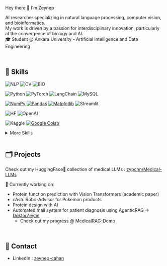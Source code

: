 Hey there 👋 I'm Zeynep

AI researcher specializing in natural language processing, computer vision, and bioinformatics. \
My work is driven by a passion for interdisciplinary innovation, particularly at the convergence of biology and AI. \
🎓 Student @ Ankara University - Artificial Intelligence and Data Engineering

<br/>

## 🎯 Skills

![NLP](https://img.shields.io/badge/NLP-Natural%20Language%20Processing-yellow)
![CV](https://img.shields.io/badge/CV-Computer%20Vision-orange)
![BIO](https://img.shields.io/badge/BIO-Bioinformatics-green)

![Python](https://img.shields.io/badge/Python-3776AB?logo=python&logoColor=fff)
![PyTorch](https://img.shields.io/badge/PyTorch-ee4c2c?logo=pytorch&logoColor=white)
![LangChain](https://img.shields.io/badge/LangChain-1c3c3c.svg?logo=langchain&logoColor=white)
![MySQL](https://img.shields.io/badge/MySQL-4479A1?logo=mysql&logoColor=fff)

[![NumPy](https://img.shields.io/badge/NumPy-4DABCF?logo=numpy&logoColor=fff)](#)
[![Pandas](https://img.shields.io/badge/Pandas-150458?logo=pandas&logoColor=fff)](#)
[![Matplotlib](https://custom-icon-badges.demolab.com/badge/Matplotlib-71D291?logo=matplotlib&logoColor=fff)](#)
![Streamlit](https://img.shields.io/badge/-Streamlit-FF4B4B?style=flat&logo=streamlit&logoColor=white)

![HF](https://img.shields.io/badge/-HuggingFace-3B4252?style=flat&logo=huggingface&logoColor=)
![OpenAI](https://shields.io/badge/-OpenAI-93f6ef?logo=openai)

![Kaggle](https://img.shields.io/badge/-Kaggle-20BEFF?style=flat&logo=kaggle&logoColor=white)
[![Google Colab](https://img.shields.io/badge/Google%20Colab-F9AB00?logo=googlecolab&logoColor=fff)](#)


<details>
<summary>More Skills</summary>
<br>
  
![JavaScript](https://img.shields.io/badge/JavaScript-F7DF1E?logo=javascript&logoColor=000)
![React](https://img.shields.io/badge/React-%2320232a.svg?logo=react&logoColor=%2361DAFB)
![NodeJS](https://img.shields.io/badge/Node.js-6DA55F?logo=node.js&logoColor=white)
![Godot Engine](https://img.shields.io/badge/Godot-%23FFFFFF.svg?logo=godot-engine)

</details>

<br/>

## 🗂️ Projects
Check out my HuggingFace🤗 collection of medical LLMs : [zypchn/Medical-LLMs](https://huggingface.co/collections/zypchn/medical-llms-68aeb0165f59206e39271eaa) 

🔎 Currently working on: 
  - Protein function prediction with Vision Transformers (academic paper)
  - cAsh: Robo-Advisor for Pokemon products
  - Protein design with AI
  - Automated mail system for patient diagnosis using AgenticRAG -> [DoktorZeytin](https://github.com/zypchn/zeytin)
    - Check out my progress @ [MedicalRAG-Demo](https://huggingface.co/spaces/zypchn/MedicalRAG-Demo)


<br/>

## 💬 Contact
- LinkedIn : [zeynep-cahan](https://www.linkedin.com/in/zeynep-cahan/)
